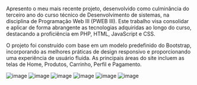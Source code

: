 Apresento o meu mais recente projeto, desenvolvido como culminância do terceiro ano do curso técnico de Desenvolvimento de sistemas, na disciplina de Programação Web III (PWEB III). Este trabalho visa consolidar e aplicar de forma abrangente as tecnologias adquiridas ao longo do curso, destacando a proficiência em PHP, HTML, JavaScript e CSS.

O projeto foi construído com base em um modelo predefinido do Bootstrap, incorporando as melhores práticas de design responsivo e proporcionando uma experiência de usuário fluida. As principais áreas do site incluem as telas de Home, Produtos, Carrinho, Perfil e Pagamento.

![image](https://github.com/liviaportela/SitePrettyPaper/assets/115835353/b869791c-e45c-4c24-9ea8-8ce42ebee1cf)
![image](https://github.com/liviaportela/SitePrettyPaper/assets/115835353/de55a76b-e9ca-4cd9-994a-557ed7b96756)
![image](https://github.com/liviaportela/SitePrettyPaper/assets/115835353/03e6f72b-e623-4513-9940-88e300ed4d01)
![image](https://github.com/liviaportela/SitePrettyPaper/assets/115835353/46790429-478d-4470-93d6-2b3061f6d997)
![image](https://github.com/liviaportela/SitePrettyPaper/assets/115835353/a98b6290-c2f5-4b3c-b3d2-eaee3c6c99e6)
![image](https://github.com/liviaportela/SitePrettyPaper/assets/115835353/8472980b-c736-4af5-b092-5a72b04f2948)


